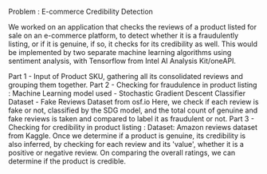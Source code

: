 Problem : E-commerce Credibility Detection

We worked on an application that checks the reviews of a product listed for sale on an e-commerce platform, to detect whether it is a fraudulently listing, or if it is genuine, if so, it checks for its credibility as well. This would be implemented by two separate machine learning algorithms using sentiment analysis, with Tensorflow from Intel AI Analysis Kit/oneAPI.

Part 1 - Input of Product SKU, gathering all its consolidated reviews and grouping them together.
Part 2 - Checking for fraudulence in product listing : 
         Machine Learning model used - Stochastic Gradient Descent Classifier
         Dataset - Fake Reviews Dataset from osf.io
         Here, we check if each review is fake or not, classified by the SDG model, and the total count of genuine and fake reviews is taken and compared          to label it as fraudulent or not.
Part 3 - Checking for credibility in product listing : 
         Dataset: Amazon reviews dataset from Kaggle.
         Once we determine if a product is genuine, its credibility is also inferred, by checking for each review and its 'value', whether it is        a          positive or negative review. On comparing the overall ratings, we can determine if the product is credible.


       
